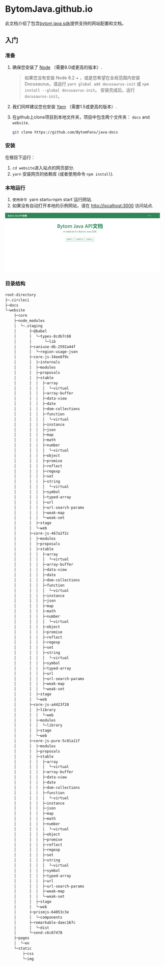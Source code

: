 # BytomJava.github.io
此文档介绍了包含[bytom java sdk](<https://github.com/Bytom/bytom-java-sdk>)提供支持的网站配置和文档。

## 入门

### 准备

1. 确保您安装了 [Node](https://nodejs.org/en/download/) （需要8.0或更高的版本）.
   
      > 如果您没有安装 Node 8.2 + ，或是您希望在全局范围内安装 Docusaurus，请运行 `yarn global add docusaurus-init` 或 `npm install --global docusaurus-init`。 安装完成后，运行 `docusaurus-init`。

2. 我们同样建议您也安装 [Yarn](https://yarnpkg.com/en/docs/install) （需要1.5或更高的版本）.

3. 在github上clone项目到本地文件夹，项目中包含两个文件夹： `docs` and `website`.

   ```bash
   git clone https://github.com/BytomFans/java-docs
   ```

### 安装

在根目下运行：

1. `cd website`进入站点的网页部分.
2. `yarn` 安装网页的依赖库 (或者使用命令 `npm install`).

### 本地运行

1. `使用命令 `yarn start` or `npm start`运行网站.
2. 如果没有自动打开本地的示例网站，请在 [http://localhost:3000](http://localhost:3000/) 访问站点.


![img](./img/example.png)

### 目录结构

```bash
root-directory
├─.circleci
├─docs
└─website
    ├─core
    ├─node_modules
    │  └─.staging
    │      ├─@babel
    │      │  └─types-8cdb7c68
    │      │      └─lib
    │      ├─caniuse-db-2592a44f
    │      │  └─region-usage-json
    │      ├─core-js-34ee6f9c
    │      │  ├─internals
    │      │  ├─modules
    │      │  ├─proposals
    │      │  ├─stable
    │      │  │  ├─array
    │      │  │  │  └─virtual
    │      │  │  ├─array-buffer
    │      │  │  ├─data-view
    │      │  │  ├─date
    │      │  │  ├─dom-collections
    │      │  │  ├─function
    │      │  │  │  └─virtual
    │      │  │  ├─instance
    │      │  │  ├─json
    │      │  │  ├─map
    │      │  │  ├─math
    │      │  │  ├─number
    │      │  │  │  └─virtual
    │      │  │  ├─object
    │      │  │  ├─promise
    │      │  │  ├─reflect
    │      │  │  ├─regexp
    │      │  │  ├─set
    │      │  │  ├─string
    │      │  │  │  └─virtual
    │      │  │  ├─symbol
    │      │  │  ├─typed-array
    │      │  │  ├─url
    │      │  │  ├─url-search-params
    │      │  │  ├─weak-map
    │      │  │  └─weak-set
    │      │  ├─stage
    │      │  └─web
    │      ├─core-js-467a2f2c
    │      │  ├─modules
    │      │  ├─proposals
    │      │  ├─stable
    │      │  │  ├─array
    │      │  │  │  └─virtual
    │      │  │  ├─array-buffer
    │      │  │  ├─data-view
    │      │  │  ├─date
    │      │  │  ├─dom-collections
    │      │  │  ├─function
    │      │  │  │  └─virtual
    │      │  │  ├─instance
    │      │  │  ├─json
    │      │  │  ├─map
    │      │  │  ├─math
    │      │  │  ├─number
    │      │  │  │  └─virtual
    │      │  │  ├─object
    │      │  │  ├─promise
    │      │  │  ├─reflect
    │      │  │  ├─regexp
    │      │  │  ├─set
    │      │  │  ├─string
    │      │  │  │  └─virtual
    │      │  │  ├─symbol
    │      │  │  ├─typed-array
    │      │  │  ├─url
    │      │  │  ├─url-search-params
    │      │  │  ├─weak-map
    │      │  │  └─weak-set
    │      │  ├─stage
    │      │  └─web
    │      ├─core-js-a4423f20
    │      │  ├─library
    │      │  │  └─web
    │      │  ├─modules
    │      │  │  └─library
    │      │  ├─stage
    │      │  └─web
    │      ├─core-js-pure-5c81a11f
    │      │  ├─modules
    │      │  ├─proposals
    │      │  ├─stable
    │      │  │  ├─array
    │      │  │  │  └─virtual
    │      │  │  ├─array-buffer
    │      │  │  ├─data-view
    │      │  │  ├─date
    │      │  │  ├─dom-collections
    │      │  │  ├─function
    │      │  │  │  └─virtual
    │      │  │  ├─instance
    │      │  │  ├─json
    │      │  │  ├─map
    │      │  │  ├─math
    │      │  │  ├─number
    │      │  │  │  └─virtual
    │      │  │  ├─object
    │      │  │  ├─promise
    │      │  │  ├─reflect
    │      │  │  ├─regexp
    │      │  │  ├─set
    │      │  │  ├─string
    │      │  │  │  └─virtual
    │      │  │  ├─symbol
    │      │  │  ├─typed-array
    │      │  │  ├─url
    │      │  │  ├─url-search-params
    │      │  │  ├─weak-map
    │      │  │  └─weak-set
    │      │  ├─stage
    │      │  └─web
    │      ├─prismjs-64053c3e
    │      │  └─components
    │      ├─remarkable-daec167c
    │      │  └─dist
    │      └─send-c6c87478
    ├─pages
    │  └─en
    └─static
        ├─css
        └─img
```
